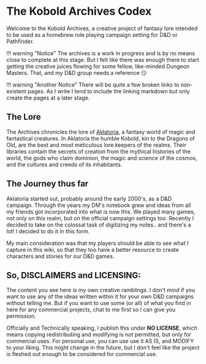# The Kobold Archives Codex

Welcome to the Kobold Archives, a creative project of fantasy lore intended to be used as a homebrew role playing campaign setting for D&D or Pathfinder.

!!! warning "Notice"
    The archives is a work in progress and is by no means close to complete at this stage. But I felt like there was enough there to start getting the creative juices flowing for some fellow, like-minded Dungeon Masters.  That, and my D&D group needs a reference :smirk:

!!! warning "Another Notice"
    There will be quite a few broken links to non-existent pages. As I write I tend to include the linking markdown but only create the pages at a later stage.

## The Lore
The Archives chronicles the lore of [Aklatoria](/geography/aklatoria), a fantasy world of magic and fantastical creatures. In Aklatoria the humble Kobold, kin to the Dragons of Old, are the best and most meticulous lore keepers of the realms.  Their libraries contain the secrets of creation from the mythical histories of the world, the gods who claim dominion, the magic and science of the cosmos, and the cultures and creeds of its inhabitants.

## The Journey thus far
Aklatoria started out, probably around the early 2000's, as a D&D campaign. Through the years my DM's notebook grew and ideas from all my friends got incorporated into what is now this. We played many games, not only on this realm, but on the official campaign settings too. Recently I decided to take on the colossal task of digitizing my notes.. and there's a lot! I decided to do it in this form.

My main consideration was that my players should be able to see what I capture in this wiki, so that they too have a better resource to create characters and stories for our D&D games.

## So, DISCLAIMERS and LICENSING:
The content you see here is my own creative ramblings. I don't mind if you want to use any of the ideas written within it for your own D&D campaigns without telling me. But if you want to use some (or all) of what you find in here for any commercial projects, chat to me first so I can give you permission.

Officially and Technically speaking, I publish this under **NO LICENSE**, which means copying redistributing and modifying is not permitted, but only for commercial uses. For personal use, you can use use it AS IS, and MODIFY to your liking. This might change in the future, but I don't feel like the project is fleshed out enough to be considered for commercial use.